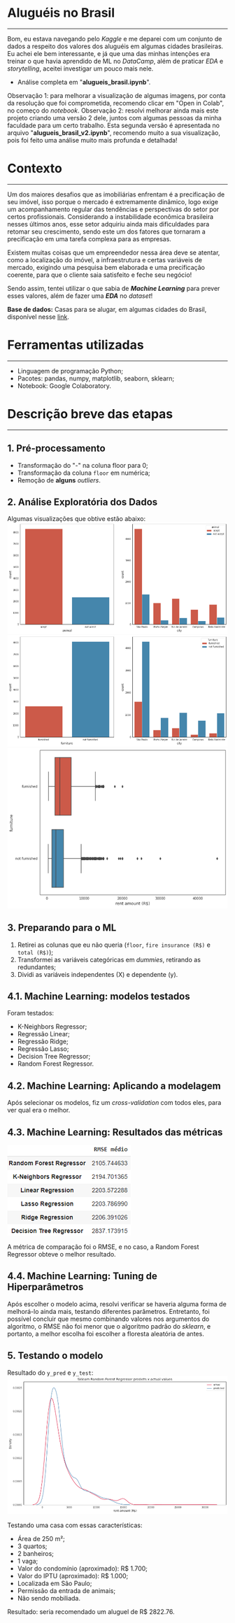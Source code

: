 # Aluguéis no Brasil
---
Bom, eu estava navegando pelo *Kaggle* e me deparei com um conjunto de dados a respeito dos valores dos aluguéis em algumas cidades brasileiras. Eu achei ele bem interessante, e já que uma das minhas intenções era treinar o que havia aprendido de ML no *DataCamp*, além de praticar *EDA* e *storytelling*, aceitei investigar um pouco mais nele.

- Análise completa em "**alugueis_brasil.ipynb**".

Observação 1: para melhorar a visualização de algumas imagens, por conta da resolução que foi comprometida, recomendo clicar em "Open in Colab", no começo do *notebook*.
Observação 2: resolvi melhorar ainda mais este projeto criando uma versão 2 dele, juntos com algumas pessoas da minha faculdade para um certo trabalho. Esta segunda versão é apresentada no arquivo "**alugueis_brasil_v2.ipynb**", recomendo muito a sua visualização, pois foi feito uma análise muito mais profunda e detalhada!

# Contexto
---
Um dos maiores desafios que as imobiliárias enfrentam é a precificação de seu imóvel, isso porque o mercado é extremamente dinâmico, logo exige um acompanhamento regular das tendências e perspectivas do setor por certos profissionais. Considerando a instabilidade econômica brasileira nesses últimos anos, esse setor adquiriu ainda mais dificuldades para retomar seu crescimento, sendo este um dos fatores que tornaram a precificação em uma tarefa complexa para as empresas.

Existem muitas coisas que um empreendedor nessa área deve se atentar, como a localização do imóvel, a infraestrutura e certas variáveis de mercado, exigindo uma pesquisa bem elaborada e uma precificação coerente, para que o cliente saia satisfeito e feche seu negócio!

Sendo assim, tentei utilizar o que sabia de ***Machine Learning*** para prever esses valores, além de fazer uma ***EDA*** no *dataset*!

**Base de dados:** Casas para se alugar, em algumas cidades do Brasil, disponível nesse [link](https://www.kaggle.com/rubenssjr/brasilian-houses-to-rent).

# Ferramentas utilizadas
---
- Linguagem de programação Python;
- Pacotes: pandas, numpy, matplotlib, seaborn, sklearn;
- Notebook: Google Colaboratory.

# Descrição breve das etapas
---
## 1. Pré-processamento
- Transformação do "-" na coluna floor para 0;
- Transformação da coluna `floor` em numérica;
- Remoção de **alguns** *outliers*.

## 2. Análise Exploratória dos Dados
Algumas visualizações que obtive estão abaixo:
![](https://github.com/Emersonmiady/houses-rent-br/blob/main/img/accept_animal_city.png?raw=true)
![](https://github.com/Emersonmiady/houses-rent-br/blob/main/img/furniture_city.png?raw=true)
![](https://github.com/Emersonmiady/houses-rent-br/blob/main/img/furniture_rent_amount.png?raw=true)

## 3. Preparando para o ML
1. Retirei as colunas que eu não queria (`floor`, `fire insurance (R$)` e `total (R$)`);
2. Transformei as variáveis categóricas em *dummies*, retirando as redundantes;
3. Dividi as variáveis independentes (X) e dependente (y).

## 4.1. Machine Learning: modelos testados
Foram testados:
- K-Neighbors Regressor;
- Regressão Linear;
- Regressão Ridge;
- Regressão Lasso;
- Decision Tree Regressor;
- Random Forest Regressor.

## 4.2. Machine Learning: Aplicando a modelagem
Após selecionar os modelos, fiz um *cross-validation* com todos eles, para ver qual era o melhor.

## 4.3. Machine Learning: Resultados das métricas
<img src="https://github.com/Emersonmiady/houses-rent-br/blob/main/img/ml_results.png?raw=true">

A métrica de comparação foi o RMSE, e no caso, a Random Forest Regressor obteve o melhor resultado.

## 4.4. Machine Learning: Tuning de Hiperparâmetros
Após escolher o modelo acima, resolvi verificar se haveria alguma forma de melhorá-lo ainda mais, testando diferentes parâmetros. Entretanto, foi possível concluir que mesmo combinando valores nos argumentos do algoritmo, o RMSE não foi menor que o algoritmo padrão do *sklearn*, e portanto, a melhor escolha foi escolher a floresta aleatória de antes.

## 5. Testando o modelo
Resultado do `y_pred` e `y_test`:
![](https://github.com/Emersonmiady/houses-rent-br/blob/main/img/prediction_rf_sklearn.png?raw=true)

Testando uma casa com essas características:
- Área de 250 m²;
- 3 quartos;
- 2 banheiros;
- 1 vaga;
- Valor do condomínio (aproximado): R\$ 1.700;
- Valor do IPTU (aproximado): R\$ 1.000;
- Localizada em São Paulo;
- Permissão da entrada de animais;
- Não sendo mobiliada.

Resultado: seria recomendado um aluguel de R$ 2822.76.
